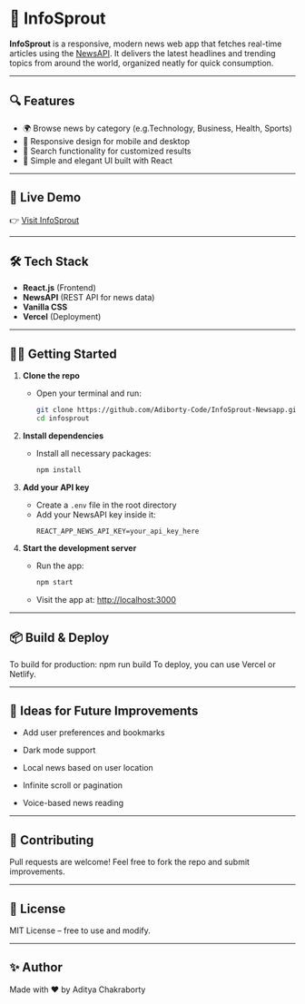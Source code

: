 # 📰 InfoSprout

**InfoSprout** is a responsive, modern news web app that fetches real-time articles using the [NewsAPI](https://newsapi.org/). It delivers the latest headlines and trending topics from around the world, organized neatly for quick consumption.

---

## 🔍 Features

- 🌍 Browse news by category (e.g.Technology, Business, Health, Sports)
- 📱 Responsive design for mobile and desktop
- 🔎 Search functionality for customized results
- 🧭 Simple and elegant UI built with React

---

## 🚀 Live Demo

👉 [Visit InfoSprout](https://info-sprout-newsapp.vercel.app/)

---

## 🛠️ Tech Stack

- **React.js** (Frontend)
- **NewsAPI** (REST API for news data)
- **Vanilla CSS** 
- **Vercel** (Deployment)

---

## 🧑‍💻 Getting Started

1. **Clone the repo**
   - Open your terminal and run:
     ```bash
     git clone https://github.com/Adiborty-Code/InfoSprout-Newsapp.git
     cd infosprout
     ```

2. **Install dependencies**
   - Install all necessary packages:
     ```bash
     npm install
     ```

3. **Add your API key**
   - Create a `.env` file in the root directory
   - Add your NewsAPI key inside it:
     ```env
     REACT_APP_NEWS_API_KEY=your_api_key_here
     ```

4. **Start the development server**
   - Run the app:
     ```bash
     npm start
     ```
   - Visit the app at: [http://localhost:3000](http://localhost:3000)

---

## 📦 Build & Deploy

To build for production:
npm run build
To deploy, you can use Vercel or Netlify.

---

## 🧠 Ideas for Future Improvements
- Add user preferences and bookmarks

- Dark mode support

- Local news based on user location

- Infinite scroll or pagination

- Voice-based news reading

---

## 🤝 Contributing
Pull requests are welcome! Feel free to fork the repo and submit improvements.

---

## 📄 License
MIT License – free to use and modify.

---

## ✨ Author
Made with ❤️ by Aditya Chakraborty
